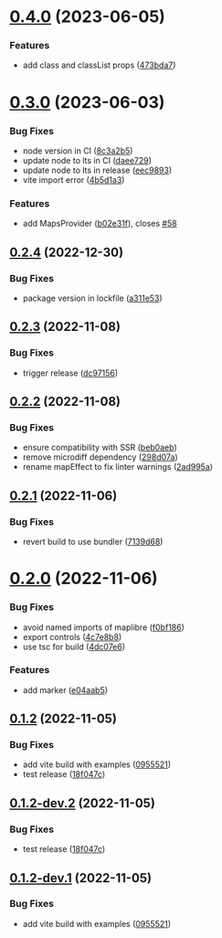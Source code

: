 # [0.4.0](https://github.com/shishkin/solid-maplibre/compare/v0.3.0...v0.4.0) (2023-06-05)


### Features

* add class and classList props ([473bda7](https://github.com/shishkin/solid-maplibre/commit/473bda7c565dbca66ca3465cd0385cd40bb17d1e))

# [0.3.0](https://github.com/shishkin/solid-maplibre/compare/v0.2.4...v0.3.0) (2023-06-03)


### Bug Fixes

* node version in CI ([8c3a2b5](https://github.com/shishkin/solid-maplibre/commit/8c3a2b5cbe00c9e7d5249dd1213077242dfa88b2))
* update node to lts in CI ([daee729](https://github.com/shishkin/solid-maplibre/commit/daee7295227481548c325200b4e405e2dfc98bbf))
* update node to lts in release ([eec9893](https://github.com/shishkin/solid-maplibre/commit/eec9893365ef3da0b4755e8dede71984fb6260ca))
* vite import error ([4b5d1a3](https://github.com/shishkin/solid-maplibre/commit/4b5d1a326c20eb444df2e47a0b32455b1d800b46))


### Features

* add MapsProvider ([b02e31f](https://github.com/shishkin/solid-maplibre/commit/b02e31fc8fee98d7c5826cf2d3a5e6f7e4f83f1a)), closes [#58](https://github.com/shishkin/solid-maplibre/issues/58)

## [0.2.4](https://github.com/shishkin/solid-maplibre/compare/v0.2.3...v0.2.4) (2022-12-30)


### Bug Fixes

* package version in lockfile ([a311e53](https://github.com/shishkin/solid-maplibre/commit/a311e536e4e4ff511bb1ec5ed1a53a7f05a90059))

## [0.2.3](https://github.com/shishkin/solid-maplibre/compare/v0.2.2...v0.2.3) (2022-11-08)


### Bug Fixes

* trigger release ([dc97156](https://github.com/shishkin/solid-maplibre/commit/dc97156aeb635f46dfdad2b214e4a5e1acec8d6a))

## [0.2.2](https://github.com/shishkin/solid-maplibre/compare/v0.2.1...v0.2.2) (2022-11-08)


### Bug Fixes

* ensure compatibility with SSR ([beb0aeb](https://github.com/shishkin/solid-maplibre/commit/beb0aeba03135b4d996176db4f491ff4e4aaf6ee))
* remove microdiff dependency ([298d07a](https://github.com/shishkin/solid-maplibre/commit/298d07a7c70f1b58ffa33b74905a5b76c39116ea))
* rename mapEffect to fix linter warnings ([2ad995a](https://github.com/shishkin/solid-maplibre/commit/2ad995a9924c449b793e402cbce4c5716504eda6))

## [0.2.1](https://github.com/shishkin/solid-maplibre/compare/v0.2.0...v0.2.1) (2022-11-06)


### Bug Fixes

* revert build to use bundler ([7139d68](https://github.com/shishkin/solid-maplibre/commit/7139d681a1cd4657c09a1fd1c34b0681a3553361))

# [0.2.0](https://github.com/shishkin/solid-maplibre/compare/v0.1.2...v0.2.0) (2022-11-06)


### Bug Fixes

* avoid named imports of maplibre ([f0bf186](https://github.com/shishkin/solid-maplibre/commit/f0bf18673373c3c27c6e92c78ba1e1239755ffe1))
* export controls ([4c7e8b8](https://github.com/shishkin/solid-maplibre/commit/4c7e8b80dee248d09b6145d643d5391231cd433e))
* use tsc for build ([4dc07e6](https://github.com/shishkin/solid-maplibre/commit/4dc07e6568234238439ada4b116a27d7f8329cb0))


### Features

* add marker ([e04aab5](https://github.com/shishkin/solid-maplibre/commit/e04aab5ba6ae5354ede6b9912045d4dbc4be8ae8))

## [0.1.2](https://github.com/shishkin/solid-maplibre/compare/v0.1.1...v0.1.2) (2022-11-05)


### Bug Fixes

* add vite build with examples ([0955521](https://github.com/shishkin/solid-maplibre/commit/095552152100dfed8ffd7d5bfa4d3c98ca04eff3))
* test release ([18f047c](https://github.com/shishkin/solid-maplibre/commit/18f047ce33501f65cbcc06ca618df9b9f64bdf87))

## [0.1.2-dev.2](https://github.com/shishkin/solid-maplibre/compare/v0.1.2-dev.1...v0.1.2-dev.2) (2022-11-05)


### Bug Fixes

* test release ([18f047c](https://github.com/shishkin/solid-maplibre/commit/18f047ce33501f65cbcc06ca618df9b9f64bdf87))

## [0.1.2-dev.1](https://github.com/shishkin/solid-maplibre/compare/v0.1.1...v0.1.2-dev.1) (2022-11-05)


### Bug Fixes

* add vite build with examples ([0955521](https://github.com/shishkin/solid-maplibre/commit/095552152100dfed8ffd7d5bfa4d3c98ca04eff3))
